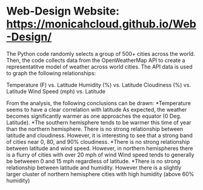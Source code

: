 # Web-Design Website: https://monicahcloud.github.io/Web-Design/
The Python code randomly selects a group of 500+ cities across the world. Then, the code collects data from the OpenWeatherMap API to create a representatitve model of weather across world cities. The API data is used to graph the following relationships:

Temperature (F) vs. Latitude 
Humidity (%) vs. Latitude 
Cloudiness (%) vs. Latitude 
Wind Speed (mph) vs. Latitude

From the analysis, the following conclusions can be drawn: 
*Temperature seems to have a clear correlation with latitude As expected, the weather becomes significantly warmer as one approaches the equator (0 Deg. Latitude). 
*The southern hemisphere tends to be warmer this time of year than the northern hemisphere. There is no strong relationship between latitude and cloudiness. However, it is interesting to see that a strong band of cities near 0, 80, and 90% cloudiness.
*There is no strong relationship between latitude and wind speed. However, in northern hemispheres there is a flurry of cities with over 20 mph of wind Wind speed tends to generally be betweeen 0 and 15 mph regardless of latitude. 
*There is no strong relationship between latitude and humidity. However there is a slightly larger cluster of northern hemisphere cities with high humidity (above 60% humidity) 

